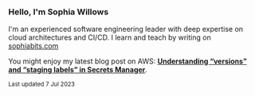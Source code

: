 ### Hello, I'm Sophia Willows

I'm an experienced software engineering leader with deep expertise on cloud architectures and CI/CD. I learn and teach by writing on [sophiabits.com](https://sophiabits.com/blog)

You might enjoy my latest blog post on AWS: **[Understanding “versions” and “staging labels” in Secrets Manager](https://sophiabits.com/blog/understanding-secrets-manager)**.

<sub>Last updated 7 Jul 2023</sub>
